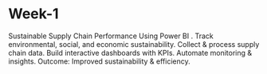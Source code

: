 # Week-1
Sustainable Supply Chain Performance Using Power BI . Track environmental, social, and economic sustainability.  Collect &amp; process supply chain data. Build interactive dashboards with KPIs. Automate monitoring &amp; insights. Outcome: Improved sustainability &amp; efficiency.
